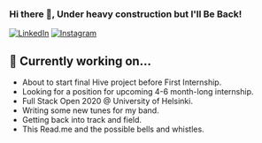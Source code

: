 ### Hi there 👋, Under heavy construction but I'll Be Back!

<a href="https://www.linkedin.com/in/mlindholm3/" target="_blank"><img src="https://img.shields.io/badge/LinkedIn-%230077B5.svg?&style=plastic&logo=linkedin&logoColor=white" alt="LinkedIn"></a>
<a href="https://www.instagram.com/mikeylholm" target="_blank"><img src="https://img.shields.io/badge/Instagram-%23E4405F.svg?&style=plastic&logo=instagram&logoColor=white" alt="Instagram"></a>

## :hammer: Currently working on...
- About to start final Hive project before First Internship.
- Looking for a position for upcoming 4-6 month-long internship.
- Full Stack Open 2020 @ University of Helsinki.
- Writing some new tunes for my band.
- Getting back into track and field.
- This Read.me and the possible bells and whistles.

<!--
**MikeyLHolm/MikeyLHolm** is a ✨ _special_ ✨ repository because its `README.md` (this file) appears on your GitHub profile.

Here are some ideas to get you started:

- 🔭 I’m currently working on ...
- 🌱 I’m currently learning ...
- 👯 I’m looking to collaborate on ...
- 🤔 I’m looking for help with ...
- 💬 Ask me about ...
- 📫 How to reach me: ...
- 😄 Pronouns: ...
- ⚡ Fun fact: ...

github stats:
https://github-readme-stats.vercel.app/api?username=MikeyLHolm&hide_title=true&show_icons=true&include_all_commits=true&count_private=true&theme=buefy

-->
